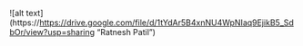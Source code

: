 ![alt text](https://https://drive.google.com/file/d/1tYdAr5B4xnNU4WpNIaq9EjikB5_SdbOr/view?usp=sharing “Ratnesh Patil”)
